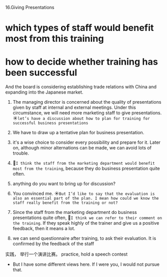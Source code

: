 16.Giving Presentations

# which types of staff would benefit most from this training
# how to decide whether training has been successful

And the board is considering establishing trade relations with China and expanding into the Japanese market.

1. The managing director is concerned about the quality of presentations given by staff at internal and external meetings. Under this circumstance, we will need more marketing staff to give presentations. ☀️`let’s have a discussion about how to plan for training for successful business presentations`

2. We have to draw up a tentative plan for business presentation. 

3. it's a wise choice to consider every possibility and prepare for it. Later on, although minor alternations can be made, we can avoid lots of trouble. 

2. 🎈`I think the staff from the marketing department would benefit most from the training`, because they do business presentation quite often.

5. anything do you want to bring up for discussion? 

6. You convinced me. ☀️`But I’d like to say that the evaluation is also an essential part of the plan. I mean how could we know the staff really benefit from the training or not? `

7. Since the staff from the marketing department do business presentations quite often, 🎈`I think we can refer to their comment on the training`. If they speak highly of the trainer and give us a positive feedback, then it means a lot. 

8. we can send questionnaire after training, to ask their evaluation. It is confirmed by the feedback of the staff 


实践， 举行一个演讲比赛。
practice, hold a speech contest


- But I have some different views here. If I were you, I would not pursue that.